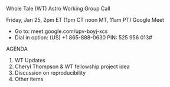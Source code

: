 Whole Tale (WT) Astro Working Group Call

Friday, Jan 25, 2pm ET (1pm CT noon MT, 11am PT)
Google Meet
- Go to: meet.google.com/upv-boyj-xcs
- Dial in option: ‎(‪US‬) ‪+1 865-888-0630‬ PIN: ‪525 956 013#‬

AGENDA

1. WT Updates 
2. Cheryl Thompson & WT fellowship project idea
3. Discussion on reproducibility
4. Other items

